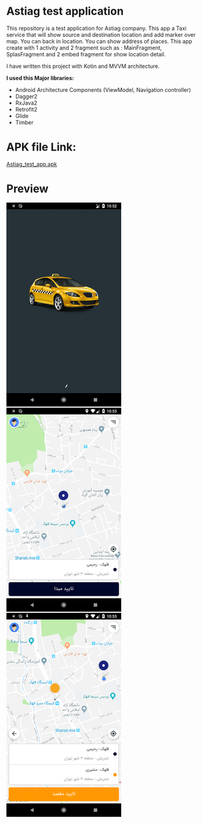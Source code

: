 # Astiag test application
This repository is a test application for Astiag company.
This app a Taxi service that will show source and destination location and add marker over map. You can back in location. You can show address of places.
This app create with 1 activity and 2 fragment such as : MainFragment, SplasFragment and 2 embed fragment for show location detail.

I have written this project with Kotin and MVVM architecture.

**I used this Major libraries:**
- Android Architecture Components (ViewModel, Navigation controller)
- Dagger2
- RxJava2
- Retrofit2
- Glide
- Timber

# APK file Link:
[Astiag_test_app.apk](app/release/AstiagTest-v1.0.1.apk)

# Preview
![picture](screenshot/Screenshot_1551900170.png) 
![picture](screenshot/Screenshot_1551900199.png) 
![picture](screenshot/Screenshot_1551900222.png) 
